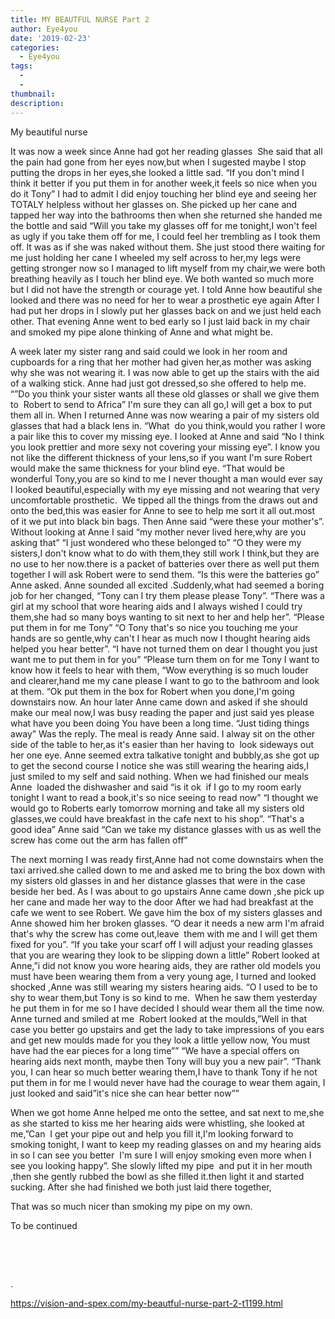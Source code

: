 ```yaml
---
title: MY BEAUTFUL NURSE Part 2
author: Eye4you
date: '2019-02-23'
categories:
  - Eye4you
tags:
  - 
  - 
thumbnail: 
description: 
---
```


My beautiful nurse 

It was now a week since Anne had got her reading glasses 
She said that all the pain had gone from her eyes now,but when I sugested maybe I stop putting the drops in her eyes,she looked a little sad.
“If you don't mind I think it better if you put them in for another week,it feels so nice when you do it Tony”
I had to admit I did enjoy touching her blind eye and seeing her TOTALY helpless without her glasses on.
She picked up her cane and tapped her way into the bathrooms then when she returned she handed me the bottle and said “Will you take my glasses off for me tonight,I won't feel as ugly if you take them off for me,
I could feel her trembling as I took them off.
It was as if she was naked without them.
She just stood there waiting for me just holding her cane
I wheeled my self across to her,my legs were getting stronger now so I managed to lift myself from my chair,we were both breathing heavily as I touch her blind eye.
We both wanted so much more but I did not have the strength or courage yet.
I told Anne how beautiful she looked and there was no need for her to wear a prosthetic eye again
After I had put her drops in I slowly put her glasses back on and we just held each other.
That evening Anne went to bed early so I just laid back in my chair and smoked my pipe alone thinking of Anne and what might be.

A week later my sister rang and said could we look in her room and cupboards for a ring that her mother had given her,as mother was asking why she was not wearing it.
I was now able to get up the stairs with the aid of a walking stick.
Anne had just got dressed,so she offered to help me.
“”Do you think your sister wants all these old glasses or shall we give them to  Robert to send to Africa”
I'm sure they can all go,I will get a box to put them all in.
When I returned Anne was now wearing a pair of my sisters old glasses that had a black lens in. “What  do you think,would you rather I wore a pair like this to cover my missing eye.
I looked at Anne and said “No I think you look prettier and more sexy not covering your missing eye”.
I know you not like the different thickness of your lens,so if you want I'm sure Robert would make the same thickness for your blind eye.
“That would be wonderful Tony,you are so kind to me I never thought a man would ever say I looked beautiful,especially with my eye missing and not wearing that very uncomfortable prosthetic. 
We tipped all the things from the draws out and onto the bed,this was easier for Anne to see to help me sort it all out.most of it we put into black bin bags.
Then Anne said “were these your mother's”.
Without looking at Anne I said “my mother never lived here,why are you asking that”
“I just wondered who these belonged to”
“O they were my sisters,I don't know what to do with them,they still work I think,but they are no use to her now.there is a packet of batteries over there as well put them together I will ask Robert were to send them.
“Is this were the batteries go” Anne asked.
Anne sounded all excited .Suddenly,what had seemed a boring job for her changed,
“Tony can I try them please please Tony”.
“There was a girl at my school that wore hearing aids and I always wished I could try them,she had so many boys wanting to sit next to her and help her”.
“Please put them in for me Tony”
“O Tony that's so nice you touching me your hands are so gentle,why can't I hear as much now I thought hearing aids helped you hear better”.
“I have not turned them on dear I thought you just want me to put them in for you”
“Please turn them on for me Tony I want to know how it feels to hear with them,
“Wow everything is so much louder and clearer,hand me my cane please I want to go to the bathroom and look at them.
“Ok put them in the box for Robert when you done,I'm going downstairs now.
An hour later Anne came down and asked if she should make our meal now,I was busy reading the paper and just said yes please what have you been doing You have been a long time.
“Just tiding things away” Was the reply.
The meal is ready Anne said.
I alway sit on the other side of the table to her,as it's easier than her having to  look sideways out her one eye.
Anne seemed extra talkative tonight and bubbly,as she got up to get the second course I notice she was still wearing the hearing aids,I just smiled to my self and said nothing.
When we had finished our meals Anne  loaded the dishwasher and said “is it ok 
if I go to my room early tonight I want to read a book,it's so nice seeing to read now”
“I thought we would go to Roberts early tomorrow morning and take all my sisters old glasses,we could have breakfast in the cafe next to his shop”.
“That's a good idea” Anne said
“Can we take my distance glasses with us as well the screw has come out the arm has fallen off”

The next morning I was ready first,Anne had not come downstairs when the taxi arrived.she called down to me and asked me to bring the box down with my sisters old glasses in and her distance glasses that were in the case beside her bed.
As I was about to go upstairs Anne came down ,she pick up her cane and made her way to the door
After we had had breakfast at the cafe we went to see Robert.
We gave him the box of my sisters glasses and Anne showed him her broken glasses.
“O dear it needs a new arm I'm afraid that's why the screw has come out,leave 
them with me and I will get them fixed for you”.
“If you take your scarf off I will adjust your reading glasses that you are wearing they look to be slipping down a little”
Robert looked at Anne,”i did not know you wore hearing aids, they are rather old models you must have been wearing them from a very young age,
I turned and looked shocked ,Anne was still wearing my sisters hearing aids.
“O I used to be to shy to wear them,but Tony is so kind to me. 
When he saw them yesterday he put them in for me so I have decided I should wear them all the time now.
Anne turned and smiled at me 
Robert looked at the moulds,”Well in that case you better go upstairs and get the lady to take impressions of you ears and get new moulds made for you they look a little yellow now, You must have had the ear pieces for a long time””
“We have a special offers on hearing aids next month, maybe then Tony will buy you a new pair”.
“Thank you, I can hear so much better wearing them,I have to thank Tony if he not put them in for me I would never have had the courage to wear them again,
I just looked and said”it's nice she can hear better now””

When we got home Anne helped me onto the settee, and sat next to me,she as she started to kiss me her hearing aids were whistling, she looked at me,”Can  I get your pipe out and help you fill it,I'm looking forward to smoking tonight, I want to keep my reading glasses on and my hearing aids in so I can see you better 
I'm sure I will enjoy smoking even more when I see you looking happy”.
She slowly lifted my pipe  and put it in her mouth ,then she gently rubbed the bowl as she filled it.then light it and started sucking.
After she had finished we both just laid there together,

That was so much nicer than smoking my pipe on my own.


To be continued 











 









 




.

https://vision-and-spex.com/my-beautful-nurse-part-2-t1199.html
